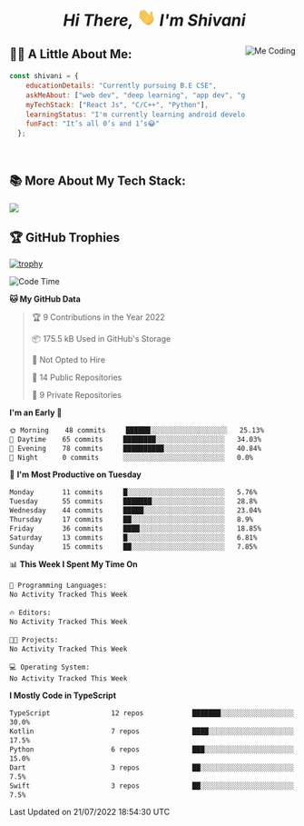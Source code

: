 # <p align="center">️ _Hi There, <img src="https://raw.githubusercontent.com/SanjayDevTech/SanjayDevTech/master/assets/wave.gif" alt="waving hand" width="33px"> I'm Shivani_</p>

<img align="right" alt="Me Coding" height="200" src="https://media.giphy.com/media/L1R1tvI9svkIWwpVYr/giphy.gif">

## 👩‍💻 **A Little About Me:**
```jsx
const shivani = {
    educationDetails: "Currently pursuing B.E CSE",
    askMeAbout: ["web dev", "deep learning", "app dev", "gardening"],
    myTechStack: ["React Js", "C/C++", "Python"],
    learningStatus: "I'm currently learning android development",
    funFact: "It’s all 0’s and 1’s😂"
  };
```

<br/>

## 📚 **More About My Tech Stack:**

   <img align="center" src="https://github-readme-stats.vercel.app/api/top-langs/?username=shivu-srk&layout=compact&theme=vue-dark"/>
   <br/>
   
## 🏆 GitHub Trophies

[![trophy](https://github-profile-trophy.vercel.app/?username=shivu-srk&theme=nord&column=7)](https://github.com/ryo-ma/github-profile-trophy)

<!--START_SECTION:waka-->
![Code Time](http://img.shields.io/badge/Code%20Time-0%20secs-blue)

**🐱 My GitHub Data** 

> 🏆 9 Contributions in the Year 2022
 > 
> 📦 175.5 kB Used in GitHub's Storage 
 > 
> 🚫 Not Opted to Hire
 > 
> 📜 14 Public Repositories 
 > 
> 🔑 9 Private Repositories  
 > 
**I'm an Early 🐤** 

```text
🌞 Morning    48 commits     ██████░░░░░░░░░░░░░░░░░░░   25.13% 
🌆 Daytime    65 commits     ████████░░░░░░░░░░░░░░░░░   34.03% 
🌃 Evening    78 commits     ██████████░░░░░░░░░░░░░░░   40.84% 
🌙 Night      0 commits      ░░░░░░░░░░░░░░░░░░░░░░░░░   0.0%

```
📅 **I'm Most Productive on Tuesday** 

```text
Monday       11 commits     █░░░░░░░░░░░░░░░░░░░░░░░░   5.76% 
Tuesday      55 commits     ███████░░░░░░░░░░░░░░░░░░   28.8% 
Wednesday    44 commits     █████░░░░░░░░░░░░░░░░░░░░   23.04% 
Thursday     17 commits     ██░░░░░░░░░░░░░░░░░░░░░░░   8.9% 
Friday       36 commits     ████░░░░░░░░░░░░░░░░░░░░░   18.85% 
Saturday     13 commits     █░░░░░░░░░░░░░░░░░░░░░░░░   6.81% 
Sunday       15 commits     ██░░░░░░░░░░░░░░░░░░░░░░░   7.85%

```


📊 **This Week I Spent My Time On** 

```text
💬 Programming Languages: 
No Activity Tracked This Week

🔥 Editors: 
No Activity Tracked This Week

🐱‍💻 Projects: 
No Activity Tracked This Week

💻 Operating System: 
No Activity Tracked This Week

```

**I Mostly Code in TypeScript** 

```text
TypeScript               12 repos            ███████░░░░░░░░░░░░░░░░░░   30.0% 
Kotlin                   7 repos             ████░░░░░░░░░░░░░░░░░░░░░   17.5% 
Python                   6 repos             ███░░░░░░░░░░░░░░░░░░░░░░   15.0% 
Dart                     3 repos             ██░░░░░░░░░░░░░░░░░░░░░░░   7.5% 
Swift                    3 repos             ██░░░░░░░░░░░░░░░░░░░░░░░   7.5%

```



 Last Updated on 21/07/2022 18:54:30 UTC
<!--END_SECTION:waka-->
